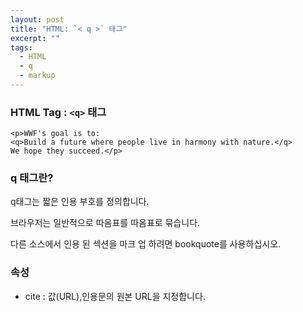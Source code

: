 ```yaml
---
layout: post
title: "HTML: `< q >` 태그"
excerpt: ""
tags: 
  - HTML
  - q
  - markup
---
```


### HTML Tag : `<q>` 태그
```
<p>WWF's goal is to: 
<q>Build a future where people live in harmony with nature.</q>
We hope they succeed.</p>
```
### q 태그란?

q태그는 짧은 인용 부호를 정의합니다.

브라우저는 일반적으로 따옴표를 따옴표로 묶습니다.

다른 소스에서 인용 된 섹션을 마크 업 하려면 bookquote를 사용하십시오.

### 속성
* cite : 값(URL),인용문의 원본 URL을 지정합니다.
  
